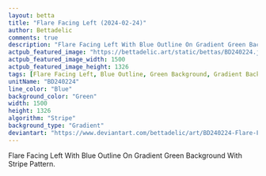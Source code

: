 ```yaml
---
layout: betta
title: "Flare Facing Left (2024-02-24)"
author: Bettadelic
comments: true
description: "Flare Facing Left With Blue Outline On Gradient Green Background With Stripe Pattern."
actpub_featured_image: "https://bettadelic.art/static/bettas/BD240224.jpg"
actpub_featured_image_width: 1500
actpub_featured_image_height: 1326
tags: [Flare Facing Left, Blue Outline, Green Background, Gradient Background Pattern, Stripe Pattern, February 2024]
unitName: "BD240224"
line_color: "Blue"
background_color: "Green"
width: 1500
height: 1326
algorithm: "Stripe"
background_type: "Gradient"
deviantart: "https://www.deviantart.com/bettadelic/art/BD240224-Flare-Facing-Left-2024-02-24-1024541499"
---
```


Flare Facing Left With Blue Outline On Gradient Green Background With Stripe Pattern.
